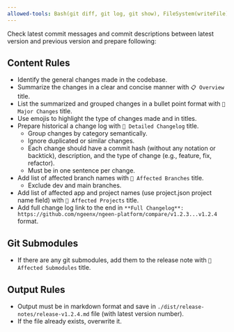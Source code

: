 ```yaml
---
allowed-tools: Bash(git diff, git log, git show), FileSystem(writeFile)
---
```


Check latest commit messages and commit descriptions between latest version and previous version and prepare following:

## Content Rules

- Identify the general changes made in the codebase.
- Summarize the changes in a clear and concise manner with `📋 Overview` title.
- List the summarized and grouped changes in a bullet point format with `🔄 Major Changes` title.
- Use emojis to highlight the type of changes made and in titles.
- Prepare historical a change log with `📝 Detailed Changelog` title.
  - Group changes by category semantically.
  - Ignore duplicated or similar changes.
  - Each change should have a commit hash (without any notation or backtick), description, and the type of change (e.g., feature, fix, refactor).
  - Must be in one sentence per change.
- Add list of affected branch names with `🌿 Affected Branches` title.
  - Exclude dev and main branches.
- Add list of affected app and project names (use project.json project name field) with `📁 Affected Projects` title.
- Add full change log link to the end in `**Full Changelog**: https://github.com/ngeenx/ngeen-platform/compare/v1.2.3...v1.2.4` format.

## Git Submodules

- If there are any git submodules, add them to the release note with `📁 Affected Submodules` title.

## Output Rules

- Output must be in markdown format and save in `./dist/release-notes/release-v1.2.4.md` file (with latest version number).
- If the file already exists, overwrite it.

